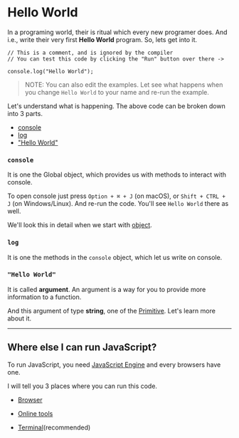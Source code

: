 # Hello World

In a programing world, their is ritual which every new programer does. And i.e., write their very first **Hello World** program. So, lets get into it.

```javascript,editable
// This is a comment, and is ignored by the compiler
// You can test this code by clicking the "Run" button over there ->

console.log("Hello World");
```

> NOTE:
> You can also edit the examples. Let see what happens when you change `Hello World` to your name and re-run the example.

Let's understand what is happening. The above code can be broken down into 3 parts.

- [console](#console)
- [log](#log)
- ["Hello World"](#hello-world-1)

### `console`<br/>

It is one the Global object, which provides us with methods to interact with console.

To open console just press `Option + ⌘ + J` (on macOS), or `Shift + CTRL + J` (on Windows/Linux). And re-run the code. You'll see `Hello World` there as well.

We'll look this in detail when we start with [object]().

### `log`

It is one the methods in the `console` object, which let us write on console.

### `"Hello World"`

It is called **argument**. An argument is a way for you to provide more information to a function.

And this argument of type **string**, one of the [Primitive](). Let's learn more about it.

---

## Where else I can run JavaScript?

To run JavaScript, you need [JavaScript Engine](https://en.wikipedia.org/wiki/JavaScript_engine) and every browsers have one.

I will tell you 3 places where you can run this code.

- [Browser](/hello/browser.md)

- [Online tools](/hello/online-playground.md)

- [Terminal](/hello/terminal.md)(recommended)
